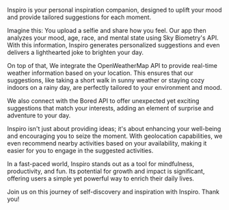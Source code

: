 Inspiro is your personal inspiration companion, designed to uplift your mood and provide tailored suggestions for each moment.

Imagine this: You upload a selfie and share how you feel. Our app then analyzes your mood, age, race, and mental state using Sky Biometry's API. With this information, Inspiro generates personalized suggestions and even delivers a lighthearted joke to brighten your day.

On top of that, We integrate the OpenWeatherMap API to provide real-time weather information based on your location. This ensures that our suggestions, like taking a short walk in sunny weather or staying cozy indoors on a rainy day, are perfectly tailored to your environment and mood.

We also connect with the Bored API to offer unexpected yet exciting suggestions that match your interests, adding an element of surprise and adventure to your day.

Inspiro isn't just about providing ideas; it's about enhancing your well-being and encouraging you to seize the moment. With geolocation capabilities, we even recommend nearby activities based on your availability, making it easier for you to engage in the suggested activities.

In a fast-paced world, Inspiro stands out as a tool for mindfulness, productivity, and fun. Its potential for growth and impact is significant, offering users a simple yet powerful way to enrich their daily lives.

Join us on this journey of self-discovery and inspiration with Inspiro. Thank you!
